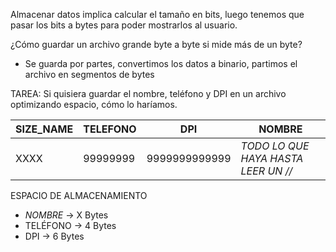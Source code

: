 Almacenar datos implica calcular el tamaño en bits, luego tenemos que pasar los bits a bytes para poder mostrarlos al usuario.

¿Cómo guardar un archivo grande byte a byte si mide más de un byte?
- Se guarda por partes, convertimos los datos a binario, partimos el archivo en segmentos de bytes

TAREA: Si quisiera guardar el nombre, teléfono y DPI en un archivo optimizando espacio, cómo lo haríamos.

| SIZE_NAME | TELEFONO | DPI           | NOMBRE                              |
| --------- | -------- | ------------- | ----------------------------------- |
| XXXX      | 99999999 | 9999999999999 | *TODO LO QUE HAYA HASTA LEER UN //* |

ESPACIO DE ALMACENAMIENTO

* _NOMBRE_ -> X Bytes
* TELÉFONO -> 4 Bytes
* DPI -> 6 Bytes

